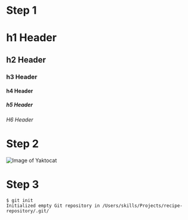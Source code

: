 # Step 1

# h1 Header

## h2 Header

### h3 Header

#### h4 Header

##### h5 Header

###### H6 Header

# Step 2

![Image of Yaktocat](https://octodex.github.com/images/yaktocat.png)

# Step 3

```
$ git init
Initialized empty Git repository in /Users/skills/Projects/recipe-repository/.git/
```
